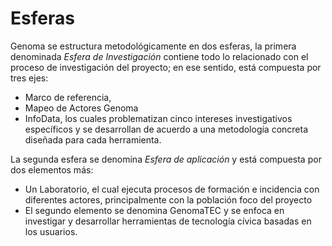 # Esferas

Genoma se estructura metodológicamente en dos esferas, la primera denominada *Esfera de Investigación* contiene todo lo relacionado con el proceso de investigación del proyecto; en ese sentido, está compuesta por tres ejes:
 - Marco de referencia, 
 - Mapeo de Actores Genoma
 - InfoData,
los cuales problematizan cinco intereses investigativos específicos y se desarrollan de acuerdo a una metodología concreta diseñada para cada herramienta. 

La segunda esfera se denomina *Esfera de aplicación* y está compuesta por dos elementos más: 
 - Un Laboratorio, el cual ejecuta procesos de formación e incidencia con diferentes actores, principalmente con la población foco del proyecto
 - El segundo elemento se denomina GenomaTEC y se enfoca en investigar y desarrollar herramientas de tecnología cívica basadas en los usuarios. 

 
